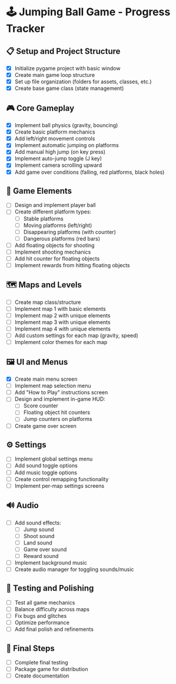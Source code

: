 # 🕹️ Jumping Ball Game - Progress Tracker

## 📋 Setup and Project Structure
- [x] Initialize pygame project with basic window
- [x] Create main game loop structure
- [x] Set up file organization (folders for assets, classes, etc.)
- [x] Create base game class (state management)

## 🎮 Core Gameplay
- [x] Implement ball physics (gravity, bouncing)
- [x] Create basic platform mechanics
- [x] Add left/right movement controls
- [x] Implement automatic jumping on platforms
- [x] Add manual high jump (on key press)
- [x] Implement auto-jump toggle (J key)
- [x] Implement camera scrolling upward
- [x] Add game over conditions (falling, red platforms, black holes)

## 🧩 Game Elements
- [ ] Design and implement player ball
- [ ] Create different platform types:
  - [ ] Stable platforms
  - [ ] Moving platforms (left/right)
  - [ ] Disappearing platforms (with counter)
  - [ ] Dangerous platforms (red bars)
- [ ] Add floating objects for shooting
- [ ] Implement shooting mechanics
- [ ] Add hit counter for floating objects
- [ ] Implement rewards from hitting floating objects

## 🗺️ Maps and Levels
- [ ] Create map class/structure
- [ ] Implement map 1 with basic elements
- [ ] Implement map 2 with unique elements
- [ ] Implement map 3 with unique elements
- [ ] Implement map 4 with unique elements
- [ ] Add custom settings for each map (gravity, speed)
- [ ] Implement color themes for each map

## 🖼️ UI and Menus
- [x] Create main menu screen
- [ ] Implement map selection menu
- [ ] Add "How to Play" instructions screen
- [ ] Design and implement in-game HUD:
  - [ ] Score counter
  - [ ] Floating object hit counters
  - [ ] Jump counters on platforms
- [ ] Create game over screen

## ⚙️ Settings
- [ ] Implement global settings menu
- [ ] Add sound toggle options
- [ ] Add music toggle options
- [ ] Create control remapping functionality
- [ ] Implement per-map settings screens

## 🔊 Audio
- [ ] Add sound effects:
  - [ ] Jump sound
  - [ ] Shoot sound
  - [ ] Land sound
  - [ ] Game over sound
  - [ ] Reward sound
- [ ] Implement background music
- [ ] Create audio manager for toggling sounds/music

## 🧪 Testing and Polishing
- [ ] Test all game mechanics
- [ ] Balance difficulty across maps
- [ ] Fix bugs and glitches
- [ ] Optimize performance
- [ ] Add final polish and refinements

## 🏁 Final Steps
- [ ] Complete final testing
- [ ] Package game for distribution
- [ ] Create documentation 